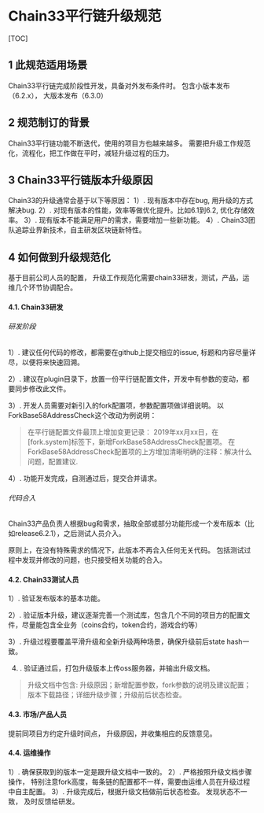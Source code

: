 # Chain33平行链升级规范
[TOC]

## 1 此规范适用场景
Chain33平行链完成阶段性开发，具备对外发布条件时。 包含小版本发布（6.2.x）， 大版本发布（6.3.0）

## 2 规范制订的背景
Chain33平行链功能不断迭代，使用的项目方也越来越多。 需要把升级工作规范化，流程化，把工作做在平时，减轻升级过程的压力。

## 3 Chain33平行链版本升级原因
Chain33的升级通常会基于以下等原因：
1）.  现有版本中存在bug, 用升级的方式解决bug.
2）.  对现有版本的性能，效率等做优化提升。比如6.1到6.2, 优化存储效率。
3）.  现有版本不能满足用户的需求，需要增加一些新功能。
4）.  Chain33团队追踪业界新技术，自主研发区块链新特性。

## 4 如何做到升级规范化
基于目前公司人员的配置， 升级工作规范化需要chain33研发，测试，产品，运维几个环节协调配合。

#### 4.1. Chain33研发
###### 研发阶段
1）. 建议任何代码的修改，都需要在github上提交相应的issue, 标题和内容尽量详尽，以便将来快速回溯。

2）. 建议在plugin目录下，放置一份平行链配置文件，开发中有参数的变动，都要同步修改此文件。

3）. 开发人员需要对新引入的fork配置项，参数配置项做详细说明。 以ForkBase58AddressCheck这个改动为例说明：
> 在平行链配置文件最顶上增加变更记录： 2019年xx月xx日，在[fork.system]标签下，新增ForkBase58AddressCheck配置项。
> 在ForkBase58AddressCheck配置项的上方增加清晰明确的注释：解决什么问题，配置建议.

4）. 功能开发完成，自测通过后，提交合并请求。

###### 代码合入
Chain33产品负责人根据bug和需求，抽取全部或部分功能形成一个发布版本（比如release6.2.1），之后测试人员介入。  

原则上，在没有特殊需求的情况下，此版本不再合入任何无关代码。 包括测试过程中发现并修改的问题，也只接受相关功能的合入。 

#### 4.2. Chain33测试人员
1）.  验证发布版本的基本功能。

2）.  验证版本升级，建议逐渐完善一个测试库，包含几个不同的项目方的配置文件，尽量能包含全业务（coins合约，token合约，游戏合约等） 

3）.  升级过程要覆盖平滑升级和全新升级两种场景，确保升级前后state hash一致。

4) .  验证通过后，打包升级版本上传oss服务器，并输出升级文档。 
> 升级文档中包含:   升级原因；新增配置参数，fork参数的说明及建议配置；版本下载路径；详细升级步骤；升级前后状态检查。

#### 4.3. 市场/产品人员
提前同项目方约定升级时间点， 升级原因，并收集相应的反馈意见。

#### 4.4. 运维操作
1）. 确保获取到的版本一定是跟升级文档中一致的。
2）. 严格按照升级文档步骤操作， 特别注意fork高度，每条链的配置都不一样，需要由运维人员在升级过程中自主配置。
3）. 升级完成后，根据升级文档做前后状态检查。 发现状态不一致， 及时反馈给研发。
